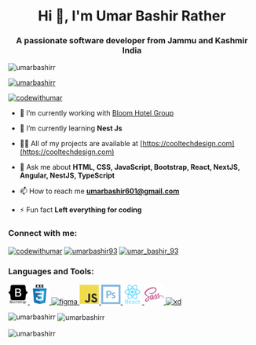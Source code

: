 <h1 align="center">Hi 👋, I'm Umar Bashir Rather</h1>
<h3 align="center">A passionate software developer from Jammu and Kashmir India</h3>

<p align="left"> <img src="https://komarev.com/ghpvc/?username=umarbashirr&label=Profile%20views&color=0e75b6&style=flat" alt="umarbashirr" /> </p>

<p align="left"> <a href="https://github.com/ryo-ma/github-profile-trophy"><img src="https://github-profile-trophy.vercel.app/?username=umarbashirr" alt="umarbashirr" /></a> </p>

<p align="left"> <a href="https://twitter.com/codewithumar" target="blank"><img src="https://img.shields.io/twitter/follow/codewithumar?logo=twitter&style=for-the-badge" alt="codewithumar" /></a> </p>

- 🔭 I’m currently working with [Bloom Hotel Group](https://staybloom.com)

- 🌱 I’m currently learning **Nest Js**

- 👨‍💻 All of my projects are available at [https://cooltechdesign.com](https://cooltechdesign.com)

- 💬 Ask me about **HTML, CSS, JavaScript, Bootstrap, React, NextJS, Angular, NestJS, TypeScript**

- 📫 How to reach me **umarbashir601@gmail.com**

- ⚡ Fun fact **Left everything for coding**

<h3 align="left">Connect with me:</h3>
<p align="left">
<a href="https://twitter.com/codewithumar" target="blank"><img align="center" src="https://raw.githubusercontent.com/rahuldkjain/github-profile-readme-generator/master/src/images/icons/Social/twitter.svg" alt="codewithumar" height="30" width="40" /></a>
<a href="https://fb.com/umarbashir93" target="blank"><img align="center" src="https://raw.githubusercontent.com/rahuldkjain/github-profile-readme-generator/master/src/images/icons/Social/facebook.svg" alt="umarbashir93" height="30" width="40" /></a>
<a href="https://instagram.com/umar_bashir_93" target="blank"><img align="center" src="https://raw.githubusercontent.com/rahuldkjain/github-profile-readme-generator/master/src/images/icons/Social/instagram.svg" alt="umar_bashir_93" height="30" width="40" /></a>
</p>

<h3 align="left">Languages and Tools:</h3>
<p align="left"> <a href="https://getbootstrap.com" target="_blank"> <img src="https://raw.githubusercontent.com/devicons/devicon/master/icons/bootstrap/bootstrap-plain-wordmark.svg" alt="bootstrap" width="40" height="40"/> </a> <a href="https://www.w3schools.com/css/" target="_blank"> <img src="https://raw.githubusercontent.com/devicons/devicon/master/icons/css3/css3-original-wordmark.svg" alt="css3" width="40" height="40"/> </a> <a href="https://www.figma.com/" target="_blank"> <img src="https://www.vectorlogo.zone/logos/figma/figma-icon.svg" alt="figma" width="40" height="40"/> </a> <a href="https://developer.mozilla.org/en-US/docs/Web/JavaScript" target="_blank"> <img src="https://raw.githubusercontent.com/devicons/devicon/master/icons/javascript/javascript-original.svg" alt="javascript" width="40" height="40"/> </a> <a href="https://www.photoshop.com/en" target="_blank"> <img src="https://raw.githubusercontent.com/devicons/devicon/master/icons/photoshop/photoshop-line.svg" alt="photoshop" width="40" height="40"/> </a> <a href="https://reactjs.org/" target="_blank"> <img src="https://raw.githubusercontent.com/devicons/devicon/master/icons/react/react-original-wordmark.svg" alt="react" width="40" height="40"/> </a> <a href="https://sass-lang.com" target="_blank"> <img src="https://raw.githubusercontent.com/devicons/devicon/master/icons/sass/sass-original.svg" alt="sass" width="40" height="40"/> </a> <a href="https://www.adobe.com/products/xd.html" target="_blank"> <img src="https://cdn.worldvectorlogo.com/logos/adobe-xd.svg" alt="xd" width="40" height="40"/> </a> </p>

<p><img align="left" src="https://github-readme-stats.vercel.app/api/top-langs?username=umarbashirr&show_icons=true&locale=en&layout=compact" alt="umarbashirr" /></p>

<p>&nbsp;<img align="center" src="https://github-readme-stats.vercel.app/api?username=umarbashirr&show_icons=true&locale=en" alt="umarbashirr" /></p>

<p><img align="center" src="https://github-readme-streak-stats.herokuapp.com/?user=umarbashirr&" alt="umarbashirr" /></p>

